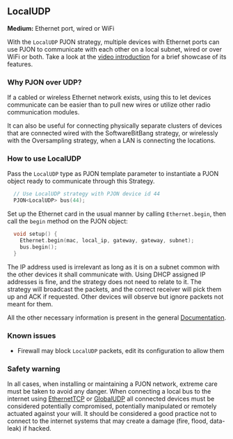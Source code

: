 ## LocalUDP

**Medium:** Ethernet port, wired or WiFi

With the `LocalUDP` PJON strategy, multiple devices with Ethernet ports can use PJON to communicate with each other on a local subnet, wired or over WiFi or both. Take a look at the [video introduction](https://www.youtube.com/watch?v=cxEUqkK5BQg) for a brief showcase of its features.

### Why PJON over UDP?
If a cabled or wireless Ethernet network exists, using this to let devices communicate can be easier than to pull new wires or utilize other radio communication modules.

It can also be useful for connecting physically separate clusters of devices that are connected wired with the SoftwareBitBang strategy, or wirelessly with the Oversampling strategy, when a LAN is connecting the locations.

### How to use LocalUDP
Pass the `LocalUDP` type as PJON template parameter to instantiate a PJON object ready to communicate through this Strategy.
```cpp  
  // Use LocalUDP strategy with PJON device id 44
  PJON<LocalUDP> bus(44);
```
Set up the Ethernet card in the usual manner by calling `Ethernet.begin`, then call the `begin` method on the PJON object:
```cpp  
  void setup() {
    Ethernet.begin(mac, local_ip, gateway, gateway, subnet);
    bus.begin();
  }
```
The IP address used is irrelevant as long as it is on a subnet common with the other devices it shall communicate with.
Using DHCP assigned IP addresses is fine, and the strategy does not need to relate to it.
The strategy will broadcast the packets, and the correct receiver will pick them up and ACK if requested. Other devices will observe but ignore packets not meant for them.

All the other necessary information is present in the general [Documentation](/documentation).

### Known issues
- Firewall may block `LocalUDP` packets, edit its configuration to allow them

### Safety warning
In all cases, when installing or maintaining a PJON network, extreme care must be taken to avoid any danger. When connecting a local bus to the internet using [EthernetTCP](/src/strategies/EthernetTCP) or [GlobalUDP](/src/strategies/GlobalUDP) all connected devices must be considered potentially compromised, potentially manipulated or remotely actuated against your will. It should be considered a good practice not to connect to the internet systems that may create a damage (fire, flood, data-leak) if hacked.
